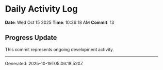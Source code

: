 # Daily Activity Log

**Date**: Wed Oct 15 2025
**Time**: 10:36:18 AM
**Commit**: 13

## Progress Update

This commit represents ongoing development activity.

---
Generated: 2025-10-19T05:06:18.520Z
